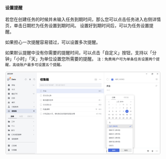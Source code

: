 #### 设置提醒

若您在创建任务的时候并未输入任务到期时间，那么您可以点击任务进入右侧详情页，单击日期栏为任务设置到期时间。 设置好到期时间后，可以为任务设置提醒。

如果担心一次提醒容易错过，可以设置多次提醒。

如果默认提醒中没有你需要的提醒时间，可以点击「自定义」按钮，支持以「分钟」「小时」「天」为单位设置您所需要的提醒。 `注：免费用户可为单条任务设置两个提醒，高级账户最多可设置五个提醒。`

![winreminder1](../../images/Windows/task/3.2.png)




